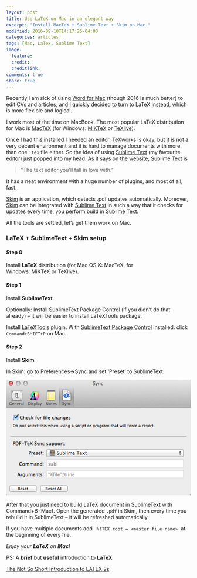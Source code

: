 ```yaml
---
layout: post
title: Use LaTeX on Mac in an elegant way
excerpt: "Install MacTeX + Sublime Text + Skim on Mac."
modified: 2016-09-10T14:17:25-04:00
categories: articles
tags: [Mac, LaTex, Sublime Text]
image:
  feature: 
  credit: 
  creditlink: 
comments: true
share: true
---
```



Recently I am sick of using [Word for Mac](https://products.office.com/en-us/mac/microsoft-office-for-mac) (though 2016 is much better) to edit CVs and articles, and I quickly decided to turn to LaTeX instead, which is more flexible and logical.


I work most of the time on MacBook. The most popular LaTeX distribution for Mac is [MacTeX](https://tug.org/mactex/) (for Windows: [MiKTeX](http://miktex.org/) or [TeXlive](https://www.tug.org/texlive/)). 

Once I had this installed I needed an editor. [TeXworks](https://www.tug.org/texworks/) is okay, but it is not a very decent environment and it is hard to manage documents with more than one `.tex` file either. So the idea of using [Sublime Text](https://www.sublimetext.com/) (my favourite editor) just popped into my head. As it says on the website, Sublime Text is 

>   "The text editor you'll fall in love with." 

It has a neat environment with a huge number of plugins, and most of all, fast.

[Skim](http://skim-app.sourceforge.net/) is an application, which detects .pdf updates automatically. Moreover, [Skim](http://skim-app.sourceforge.net/) can be integrated with [Sublime Text](https://www.sublimetext.com/) in such a way that it checks for updates every time, you perform build in [Sublime Text](https://www.sublimetext.com/).

All the tools are settled, let’s get them work on Mac.


### LaTeX + SublimeText + Skim setup

#### Step 0
Install **LaTeX** distribution (for Mac OS X: MacTeX, for Windows: MiKTeX or TeXlive).

#### Step 1
Install **SublimeText**

Optionally: Install SublimeText Package Control (if you didn’t do that already) – it will be easier to install LaTeXTools package.

Install [LaTeXTools](https://github.com/SublimeText/LaTeXTools) plugin. With [SublimeText Package Control](https://packagecontrol.io/) installed: click `Command+SHIFT+P` on Mac.

#### Step 2
Install **Skim** 


In Skim: go to Preferences->Sync and set ‘Preset’ to SublimeText.

<img src="/images/skim.png" alt="image">
	


After that you just need to build LaTeX document in SublimeText with Command+B (Mac). Open the generated `.pdf` in Skim, then every time you rebuild it in SublimeText – it will be refreshed automatically.

If you have multiple documents add ` %!TEX root = <master file name>`  at the beginning of every file.

*Enjoy your **LaTeX** on **Mac**!* 



PS: A **brief** but **useful** introduction to **LaTeX** 

[The Not So Short Introduction to LATEX 2ε](https://tobi.oetiker.ch/lshort/lshort.pdf)




